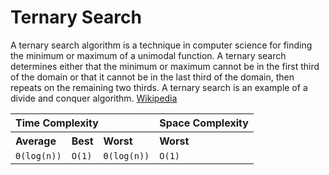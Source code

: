 # Ternary Search

A ternary search algorithm is a technique in computer science for finding the minimum or maximum of a unimodal function. A ternary search determines either that the minimum or maximum cannot be in the first third of the domain or that it cannot be in the last third of the domain, then repeats on the remaining two thirds. A ternary search is an example of a divide and conquer algorithm. [Wikipedia](https://en.wikipedia.org/wiki/Ternary_search)

<table>
  <tbody align="left">
    <tr>
      <th colspan="3">Time Complexity</th>
      <th>Space Complexity</th>
    </tr>
    <tr>
      <th>Average</th>
      <th>Best</th>
      <th>Worst</th>
      <th>Worst</th>
    </tr>
    <tr>
      <td><code class="yellow-green">Θ(log(n))</code></td>
      <td><code class="green">O(1)</code></td>
      <td><code class="yellow-green">Θ(log(n))</code></td>
      <td><code class="green">O(1)</code></td>
    </tr>
  </tbody>
</table>
